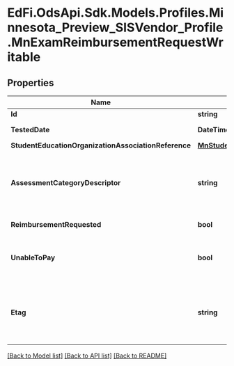 # EdFi.OdsApi.Sdk.Models.Profiles.Minnesota_Preview_SISVendor_Profile.MnExamReimbursementRequestWritable

## Properties

Name | Type | Description | Notes
------------ | ------------- | ------------- | -------------
**Id** | **string** |  | [optional] 
**TestedDate** | **DateTime** | Date student took the test. | 
**StudentEducationOrganizationAssociationReference** | [**MnStudentEducationOrganizationAssociationReference**](MnStudentEducationOrganizationAssociationReference.md) |  | 
**AssessmentCategoryDescriptor** | **string** | Test that requires reimbursement. E.g., ACT, ACT plus Writing, SAT, SAT with Essay. | 
**ReimbursementRequested** | **bool** | Reimbursement was requested. | 
**UnableToPay** | **bool** | Reimbursement for a student determined by the district as &#39;unable to pay&#39;. | [optional] 
**Etag** | **string** | A unique system-generated value that identifies the version of the resource. | [optional] 

[[Back to Model list]](../README.md#documentation-for-models) [[Back to API list]](../README.md#documentation-for-api-endpoints) [[Back to README]](../README.md)

